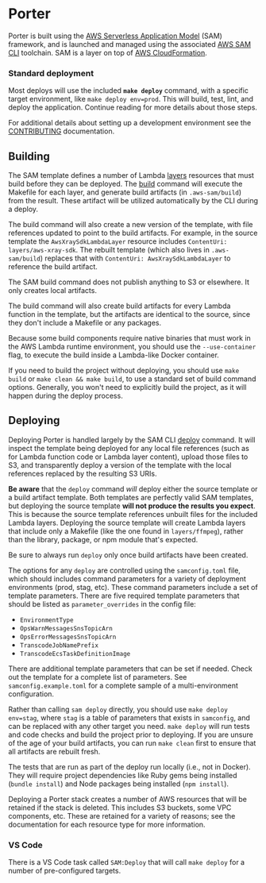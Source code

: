 # Porter

Porter is built using the [AWS Serverless Application Model](https://aws.amazon.com/serverless/sam/) (SAM) framework, and is launched and managed using the associated [AWS SAM CLI](https://docs.aws.amazon.com/serverless-application-model/latest/developerguide/serverless-sam-reference.html#serverless-sam-cli) toolchain. SAM is a layer on top of [AWS CloudFormation](https://aws.amazon.com/cloudformation/).

### Standard deployment

Most deploys will use the included **`make deploy`** command, with a specific target environment, like `make deploy env=prod`. This will build, test, lint, and deploy the application. Continue reading for more details about those steps.

For additional details about setting up a development environment see the [CONTRIBUTING](https://github.com/PRX/Porter/blob/master/CONTRIBUTING.md) documentation.

## Building

The SAM template defines a number of Lambda [layers](https://docs.aws.amazon.com/serverless-application-model/latest/developerguide/building-layers.html) resources that must build before they can be deployed. The [build](https://docs.aws.amazon.com/serverless-application-model/latest/developerguide/sam-cli-command-reference-sam-build.html) command will execute the Makefile for each layer, and generate build artifacts (in `.aws-sam/build`) from the result. These artifact will be utilized automatically by the CLI during a deploy.

The build command will also create a new version of the template, with file references updated to point to the build artifacts. For example, in the source template the `AwsXraySdkLambdaLayer` resource includes `ContentUri: layers/aws-xray-sdk`. The rebuilt template (which also lives in `.aws-sam/build`) replaces that with `ContentUri: AwsXraySdkLambdaLayer` to reference the build artifact.

The SAM build command does not publish anything to S3 or elsewhere. It only creates local artifacts.

The build command will also create build artifacts for every Lambda function in the template, but the artifacts are identical to the source, since they don't include a Makefile or any packages.

Because some build components require native binaries that must work in the AWS Lambda runtime environment, you should use the `--use-container` flag, to execute the build inside a Lambda-like Docker container.

If you need to build the project without deploying, you should use `make build` or `make clean && make build`, to use a standard set of build command options. Generally, you won't need to explicitly build the project, as it will happen during the deploy process.

## Deploying

Deploying Porter is handled largely by the SAM CLI [deploy](https://docs.aws.amazon.com/serverless-application-model/latest/developerguide/sam-cli-command-reference-sam-deploy.html) command. It will inspect the template being deployed for any local file references (such as for Lambda function code or Lambda layer content), upload those files to S3, and transparently deploy a version of the template with the local references replaced by the resulting S3 URIs.

**Be aware** that the `deploy` command _will_ deploy either the source template or a build artifact template. Both templates are perfectly valid SAM templates, but deploying the source template **will not produce the results you expect**. This is because the source template references unbuilt files for the included Lambda layers. Deploying the source template will create Lambda layers that include only a Makefile (like the one found in `layers/ffmpeg`), rather than the library, package, or npm module that's expected.

Be sure to always run `deploy` only once build artifacts have been created.

The options for any `deploy` are controlled using the `samconfig.toml` file, which should includes command parameters for a variety of deployment environments (prod, stag, etc). These command parameters include a set of template parameters. There are five required template parameters that should be listed as `parameter_overrides` in the config file:

- `EnvironmentType`
- `OpsWarnMessagesSnsTopicArn`
- `OpsErrorMessagesSnsTopicArn`
- `TranscodeJobNamePrefix`
- `TranscodeEcsTaskDefinitionImage`

There are additional template parameters that can be set if needed. Check out the template for a complete list of parameters. See `samconfig.example.toml` for a complete sample of a multi-environment configuration.

Rather than calling `sam deploy` directly, you should use `make deploy env=stag`, where `stag` is a table of parameters that exists in `samconfig`, and can be replaced with any other target you need. `make deploy` will run tests and code checks and build the project prior to deploying. If you are unsure of the age of your build artifacts, you can run `make clean` first to ensure that all artifacts are rebuilt fresh.

The tests that are run as part of the deploy run locally (i.e., not in Docker). They will require project dependencies like Ruby gems being installed (`bundle install`) and Node packages being installed (`npm install`).

Deploying a Porter stack creates a number of AWS resources that will be retained if the stack is deleted. This includes S3 buckets, some VPC components, etc. These are retained for a variety of reasons; see the documentation for each resource type for more information.

### VS Code

There is a VS Code task called `SAM:Deploy` that will call `make deploy` for a number of pre-configured targets.
